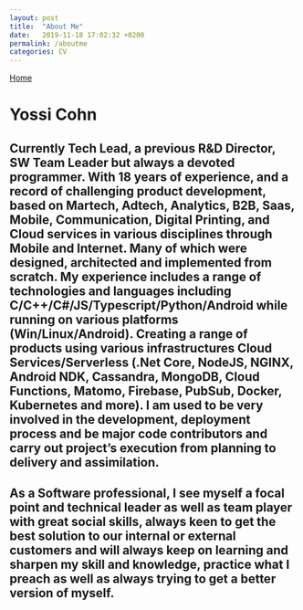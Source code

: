 ```yaml
---
layout: post
title:  "About Me"
date:   2019-11-18 17:02:32 +0200
permalink: /aboutme
categories: CV
---
```

[Home](/)
# Yossi Cohn

Currently Tech Lead, a previous R&D Director, SW Team Leader but always a devoted programmer.
With 18 years of experience, and a record of challenging product development, based on Martech,  Adtech, Analytics, B2B, Saas, Mobile, Communication, Digital Printing, and Cloud services in various disciplines through Mobile and Internet.
Many of which were designed, architected and implemented from scratch.
My experience includes a range of technologies and languages including C/C++/C#/JS/Typescript/Python/Android while running on various platforms (Win/Linux/Android).
Creating a range of products using various infrastructures Cloud Services/Serverless (.Net Core, NodeJS, NGINX, Android NDK, Cassandra, MongoDB, Cloud Functions, Matomo, Firebase, PubSub, Docker, Kubernetes and more).
I am used to be very involved in the development, deployment process and be major code contributors and carry out project’s execution from planning to delivery and assimilation.
---
As a Software professional, I see myself a focal point and technical leader as well as team player with great social skills, always keen to get the best solution to our internal or external customers and will always keep on learning and sharpen my skill and knowledge, practice what I preach as well as always trying to get a better version of myself.
---